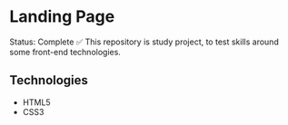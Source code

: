﻿# Landing Page

Status: Complete ✅
This repository is study project, to test skills around some front-end technologies.

## Technologies

* HTML5
* CSS3
